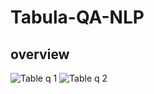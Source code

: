 # Tabula-QA-NLP
## overview
![Table q 1](https://github.com/Viswanathan25/Tabula-QA-NLP/assets/131848906/ed5c13c7-b464-4416-b35a-722b15c8937c)
![Table q 2](https://github.com/Viswanathan25/Tabula-QA-NLP/assets/131848906/3962d711-db15-401f-9f5a-b4f9ff916370)
